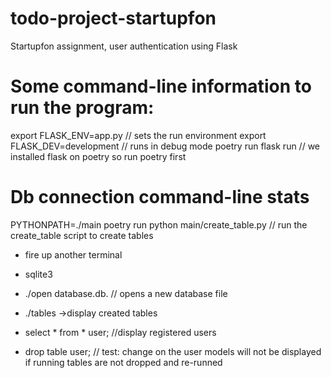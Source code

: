 # todo-project-startupfon
Startupfon assignment, user authentication using Flask 


# Some command-line information to run the program:

export FLASK_ENV=app.py // sets the run environment
export FLASK_DEV=development // runs in debug mode
poetry run flask run // we installed flask on poetry so run poetry first


# Db connection command-line stats

PYTHONPATH=./main poetry run python main/create_table.py // run the create_table script to create tables

- fire up another terminal

- sqlite3

- ./open database.db. // opens a new database file

- ./tables ->display created tables

- select * from * user;  //display registered users

- drop table user; // test: change on the user models will not be displayed if running tables are not dropped and re-runned

